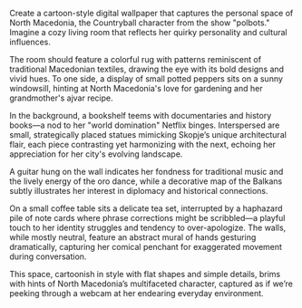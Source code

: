 Create a cartoon-style digital wallpaper that captures the personal space of North Macedonia, the Countryball character from the show "polbots." Imagine a cozy living room that reflects her quirky personality and cultural influences.

The room should feature a colorful rug with patterns reminiscent of traditional Macedonian textiles, drawing the eye with its bold designs and vivid hues. To one side, a display of small potted peppers sits on a sunny windowsill, hinting at North Macedonia's love for gardening and her grandmother's ajvar recipe.

In the background, a bookshelf teems with documentaries and history books—a nod to her "world domination" Netflix binges. Interspersed are small, strategically placed statues mimicking Skopje’s unique architectural flair, each piece contrasting yet harmonizing with the next, echoing her appreciation for her city's evolving landscape.

A guitar hung on the wall indicates her fondness for traditional music and the lively energy of the oro dance, while a decorative map of the Balkans subtly illustrates her interest in diplomacy and historical connections.

On a small coffee table sits a delicate tea set, interrupted by a haphazard pile of note cards where phrase corrections might be scribbled—a playful touch to her identity struggles and tendency to over-apologize. The walls, while mostly neutral, feature an abstract mural of hands gesturing dramatically, capturing her comical penchant for exaggerated movement during conversation.

This space, cartoonish in style with flat shapes and simple details, brims with hints of North Macedonia’s multifaceted character, captured as if we’re peeking through a webcam at her endearing everyday environment.